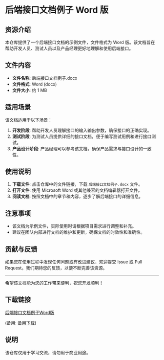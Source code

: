 # 后端接口文档例子 Word 版

## 资源介绍

本仓库提供了一个后端接口文档的示例文件，文件格式为 Word 版。该文档旨在帮助开发人员、测试人员以及产品经理更好地理解和使用后端接口。

## 文件内容

- **文件名称**: 后端接口文档例子.docx
- **文件格式**: Word (docx)
- **文件大小**: 约 1 MB

## 适用场景

该文档适用于以下场景：

1. **开发阶段**: 帮助开发人员理解接口的输入输出参数，确保接口的正确实现。
2. **测试阶段**: 为测试人员提供详细的接口文档，便于编写测试用例和进行接口测试。
3. **产品设计阶段**: 产品经理可以参考该文档，确保产品需求与接口设计的一致性。

## 使用说明

1. **下载文件**: 点击仓库中的文件链接，下载 `后端接口文档例子.docx` 文件。
2. **打开文件**: 使用 Microsoft Word 或其他兼容的文档编辑器打开文件。
3. **阅读文档**: 按照文档中的章节和内容，逐步了解后端接口的详细信息。

## 注意事项

- 该文档为示例文件，实际使用时请根据项目需求进行调整和补充。
- 建议在团队内部进行文档的维护和更新，确保文档的时效性和准确性。

## 贡献与反馈

如果您在使用过程中发现任何问题或有改进建议，欢迎提交 Issue 或 Pull Request。我们期待您的反馈，以便不断完善该资源。

---

希望该文档能为您的工作带来便利，祝您开发顺利！

## 下载链接
[后端接口文档例子Word版](https://pan.quark.cn/s/f90870299727) 

(备用: [备用下载](https://pan.baidu.com/s/1_GbVR6jaxOfQzgwnls2z2Q?pwd=1234))

## 说明

该仓库仅用于学习交流，请勿用于商业用途。
